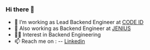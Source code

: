 ### Hi there 👋

- 🔭 I’m working as Lead Backend Engineer at [CODE ID](https://www.code.id/)
- 🔭 Also working as Backend Engineer at [JENIUS](https://www.jenius.com/en)
- 👨‍💻 Interest in Backend Engineering
- 📫 Reach me on : 
-- [Linkedin](https://www.jenius.com/en)


<!--
**mcholismalik/mcholismalik** is a ✨ _special_ ✨ repository because its `README.md` (this file) appears on your GitHub profile.

Here are some ideas to get you started:

- 🔭 I’m currently working on ...
- 🌱 I’m currently learning ...
- 👯 I’m looking to collaborate on ...
- 🤔 I’m looking for help with ...
- 💬 Ask me about ...
- 📫 How to reach me: ...
- 😄 Pronouns: ...
- ⚡ Fun fact: ...
-->
